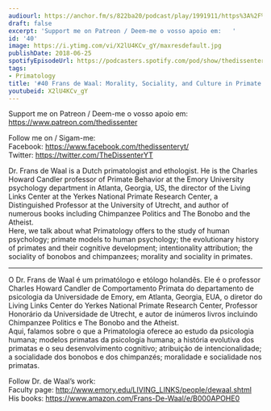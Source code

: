 ```yaml
---
audiourl: https://anchor.fm/s/822ba20/podcast/play/1991911/https%3A%2F%2Fd3ctxlq1ktw2nl.cloudfront.net%2Fproduction%2F2018-11-27%2F7602055-44100-2-9f2f33973fd7b.mp3
draft: false
excerpt: 'Support me on Patreon / Deem-me o vosso apoio em:   '
id: '40'
image: https://i.ytimg.com/vi/X2lU4KCv_gY/maxresdefault.jpg
publishDate: 2018-06-25
spotifyEpisodeUrl: https://podcasters.spotify.com/pod/show/thedissenter/episodes/40-Frans-de-Waal-Morality--Sociality--and-Culture-in-Primate-Societies-e2r9p7
tags:
- Primatology
title: '#40 Frans de Waal: Morality, Sociality, and Culture in Primate Societies'
youtubeid: X2lU4KCv_gY
---
```

<div class="timelinks">

Support me on Patreon / Deem-me o vosso apoio em:   
https://www.patreon.com/thedissenter

Follow me on / Sigam-me:  
Facebook: https://www.facebook.com/thedissenteryt/  
Twitter: https://twitter.com/TheDissenterYT

Dr. Frans de Waal is a Dutch primatologist and ethologist. He is the Charles Howard Candler professor of Primate Behavior at the Emory University psychology department in Atlanta, Georgia, US, the director of the Living Links Center at the Yerkes National Primate Research Center, a Distinguished Professor at the University of Utrecht, and author of numerous books including Chimpanzee Politics and The Bonobo and the Atheist.  
Here, we talk about what Primatology offers to the study of human psychology; primate models to human psychology; the evolutionary history of primates and their cognitive development; intentionality attribution; the sociality of bonobos and chimpanzees; morality and sociality in primates.

---

O Dr. Frans de Waal é um primatólogo e etólogo holandês. Ele é o professor Charles Howard Candler de Comportamento Primata do departamento de psicologia da Universidade de Emory, em Atlanta, Georgia, EUA, o diretor do Living Links Center do  Yerkes National Primate Research Center, Professor Honorário da Universidade de Utrecht, e autor de inúmeros livros incluindo Chimpanzee Politics e The Bonobo and the Atheist.  
Aqui, falamos sobre o que a Primatologia oferece ao estudo da psicologia humana; modelos primatas da psicologia humana; a história evolutiva dos primatas e o seu desenvolvimento cognitivo; atribuição de intencionalidade; a socialidade dos bonobos e dos chimpanzés; moralidade e socialidade nos primatas.

Follow Dr. de Waal’s work:  
Faculty page: http://www.emory.edu/LIVING_LINKS/people/dewaal.shtml  
His books: https://www.amazon.com/Frans-De-Waal/e/B000APOHE0</div>

